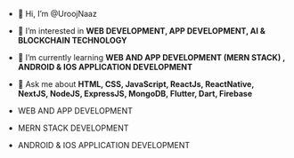 - 👋 Hi, I’m @UroojNaaz
  
- 👀 I’m interested in **WEB DEVELOPMENT, APP DEVELOPMENT, AI & BLOCKCHAIN TECHNOLOGY**
  
- 🌱 I’m currently learning **WEB AND APP DEVELOPMENT (MERN STACK) , ANDROID & IOS APPLICATION DEVELOPMENT**

- 💬 Ask me about **HTML, CSS, JavaScript, ReactJs, ReactNative, NextJS, NodeJS, ExpressJS, MongoDB, Flutter, Dart, Firebase** 

- WEB AND APP DEVELOPMENT

- MERN STACK DEVELOPMENT

- ANDROID & IOS APPLICATION DEVELOPMENT


